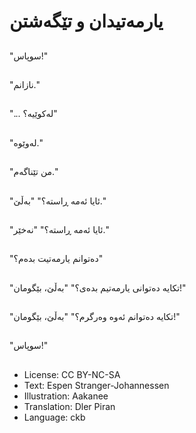 # یارمه‌تیدان و تێگەشتن

##
"سوپاس!"

##
"نازانم."

##
"... له‌کوێیە؟"

##
"له‌وێوە."

##
"من تێناگه‌م."

##
"ئایا ئەمە ڕاسته‌؟" "به‌ڵێ."

##
"ئایا ئەمە ڕاسته‌؟" "نه‌خێر."

##
"ده‌توانم یارمه‌تیت بده‌م؟"

##
"تکایه ده‌توانی یارمه‌تیم بده‌ی؟" "به‌ڵێ، بێگومان!"

##
"تکایه‌ ده‌توانم ئه‌وه‌ وه‌رگرم؟" "به‌ڵێ، بێگومان!"

##
"سوپاس!"

##
* License: CC BY-NC-SA
* Text: Espen Stranger-Johannessen
* Illustration: Aakanee
* Translation: Dler Piran
* Language: ckb
